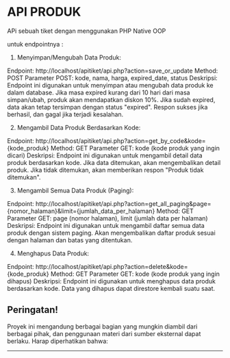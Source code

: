 # API PRODUK

APi sebuah tiket dengan menggunakan PHP Native OOP

untuk endpointnya :

1. Menyimpan/Mengubah Data Produk:

Endpoint: http://localhost/apitiket/api.php?action=save_or_update
Method: POST
Parameter POST: kode, nama, harga, expired_date, status
Deskripsi: Endpoint ini digunakan untuk menyimpan atau mengubah data produk ke dalam database. Jika masa expired kurang dari 10 hari dari masa simpan/ubah, produk akan mendapatkan diskon 10%. Jika sudah expired, data akan tetap tersimpan dengan status "expired". Respon sukses jika berhasil, dan gagal jika terjadi kesalahan.

2. Mengambil Data Produk Berdasarkan Kode:

Endpoint: http://localhost/apitiket/api.php?action=get_by_code&kode={kode_produk}
Method: GET
Parameter GET: kode (kode produk yang ingin dicari)
Deskripsi: Endpoint ini digunakan untuk mengambil detail data produk berdasarkan kode. Jika data ditemukan, akan mengembalikan detail produk. Jika tidak ditemukan, akan memberikan respon "Produk tidak ditemukan".

3. Mengambil Semua Data Produk (Paging):

Endpoint: http://localhost/apitiket/api.php?action=get_all_paging&page={nomor_halaman}&limit={jumlah_data_per_halaman}
Method: GET
Parameter GET: page (nomor halaman), limit (jumlah data per halaman)
Deskripsi: Endpoint ini digunakan untuk mengambil daftar semua data produk dengan sistem paging. Akan mengembalikan daftar produk sesuai dengan halaman dan batas yang ditentukan.

4. Menghapus Data Produk:

Endpoint: http://localhost/apitiket/api.php?action=delete&kode={kode_produk}
Method: GET
Parameter GET: kode (kode produk yang ingin dihapus)
Deskripsi: Endpoint ini digunakan untuk menghapus data produk berdasarkan kode. Data yang dihapus dapat direstore kembali suatu saat.

## Peringatan!

Proyek ini mengandung berbagai bagian yang mungkin diambil dari berbagai pihak, dan penggunaan materi dari sumber eksternal dapat berlaku. Harap diperhatikan bahwa:

---
